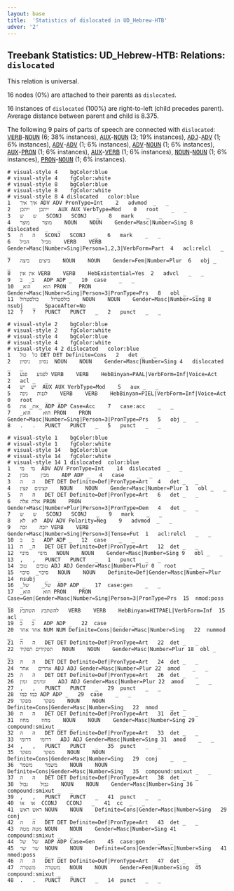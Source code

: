 ```yaml
---
layout: base
title:  'Statistics of dislocated in UD_Hebrew-HTB'
udver: '2'
---
```


## Treebank Statistics: UD_Hebrew-HTB: Relations: `dislocated`

This relation is universal.

16 nodes (0%) are attached to their parents as `dislocated`.

16 instances of `dislocated` (100%) are right-to-left (child precedes parent).
Average distance between parent and child is 8.375.

The following 9 pairs of parts of speech are connected with `dislocated`: <tt><a href="he_htb-pos-VERB.html">VERB</a></tt>-<tt><a href="he_htb-pos-NOUN.html">NOUN</a></tt> (6; 38% instances), <tt><a href="he_htb-pos-AUX.html">AUX</a></tt>-<tt><a href="he_htb-pos-NOUN.html">NOUN</a></tt> (3; 19% instances), <tt><a href="he_htb-pos-ADJ.html">ADJ</a></tt>-<tt><a href="he_htb-pos-ADV.html">ADV</a></tt> (1; 6% instances), <tt><a href="he_htb-pos-ADV.html">ADV</a></tt>-<tt><a href="he_htb-pos-ADV.html">ADV</a></tt> (1; 6% instances), <tt><a href="he_htb-pos-ADV.html">ADV</a></tt>-<tt><a href="he_htb-pos-NOUN.html">NOUN</a></tt> (1; 6% instances), <tt><a href="he_htb-pos-AUX.html">AUX</a></tt>-<tt><a href="he_htb-pos-PRON.html">PRON</a></tt> (1; 6% instances), <tt><a href="he_htb-pos-AUX.html">AUX</a></tt>-<tt><a href="he_htb-pos-VERB.html">VERB</a></tt> (1; 6% instances), <tt><a href="he_htb-pos-NOUN.html">NOUN</a></tt>-<tt><a href="he_htb-pos-NOUN.html">NOUN</a></tt> (1; 6% instances), <tt><a href="he_htb-pos-PRON.html">PRON</a></tt>-<tt><a href="he_htb-pos-NOUN.html">NOUN</a></tt> (1; 6% instances).


~~~ conllu
# visual-style 4	bgColor:blue
# visual-style 4	fgColor:white
# visual-style 8	bgColor:blue
# visual-style 8	fgColor:white
# visual-style 8 4 dislocated	color:blue
1	איך	איך	ADV	ADV	PronType=Int	2	advmod	_	_
2	ייתכן	ייתכן	AUX	AUX	VerbType=Mod	0	root	_	_
3	ש	ש	SCONJ	SCONJ	_	8	mark	_	_
4	מוצר	מוצר	NOUN	NOUN	Gender=Masc|Number=Sing	8	dislocated	_	_
5	ה	ה	SCONJ	SCONJ	_	6	mark	_	_
6	מכיל	הכיל	VERB	VERB	Gender=Masc|Number=Sing|Person=1,2,3|VerbForm=Part	4	acl:relcl	_	_
7	ביצים	ביצה	NOUN	NOUN	Gender=Fem|Number=Plur	6	obj	_	_
8	אין	אין	VERB	VERB	HebExistential=Yes	2	advcl	_	_
9	ב_	ב	ADP	ADP	_	10	case	_	_
10	_הוא	הוא	PRON	PRON	Gender=Masc|Number=Sing|Person=3|PronType=Prs	8	obl	_	_
11	כולסטרול	כולסטרול	NOUN	NOUN	Gender=Masc|Number=Sing	8	nsubj	_	SpaceAfter=No
12	?	?	PUNCT	PUNCT	_	2	punct	_	_

~~~


~~~ conllu
# visual-style 2	bgColor:blue
# visual-style 2	fgColor:white
# visual-style 4	bgColor:blue
# visual-style 4	fgColor:white
# visual-style 4 2 dislocated	color:blue
1	כל	כול	DET	DET	Definite=Cons	2	det	_	_
2	נסיון	ניסיון	NOUN	NOUN	Gender=Masc|Number=Sing	4	dislocated	_	_
3	לפגוע	פגע	VERB	VERB	HebBinyan=PAAL|VerbForm=Inf|Voice=Act	2	acl	_	_
4	יש	יש	AUX	AUX	VerbType=Mod	5	aux	_	_
5	לגנות	גינה	VERB	VERB	HebBinyan=PIEL|VerbForm=Inf|Voice=Act	0	root	_	_
6	את_	את_	ADP	ADP	Case=Acc	7	case:acc	_	_
7	_הוא	הוא	PRON	PRON	Gender=Masc|Number=Sing|Person=3|PronType=Prs	5	obj	_	_
8	.	.	PUNCT	PUNCT	_	5	punct	_	_

~~~


~~~ conllu
# visual-style 1	bgColor:blue
# visual-style 1	fgColor:white
# visual-style 14	bgColor:blue
# visual-style 14	fgColor:white
# visual-style 14 1 dislocated	color:blue
1	מי	מי	ADV	ADV	PronType=Int	14	dislocated	_	_
2	מבין	מבין	ADP	ADP	_	4	case	_	_
3	ה	ה	DET	DET	Definite=Def|PronType=Art	4	det	_	_
4	קצינים	קצין	NOUN	NOUN	Gender=Masc|Number=Plur	1	obl	_	_
5	ה	ה	DET	DET	Definite=Def|PronType=Art	6	det	_	_
6	אלה	אלה	PRON	PRON	Gender=Masc|Number=Plur|Person=3|PronType=Dem	4	det	_	_
7	ש	ש	SCONJ	SCONJ	_	9	mark	_	_
8	לא	לא	ADV	ADV	Polarity=Neg	9	advmod	_	_
9	יזכה	זכה	VERB	VERB	Gender=Masc|Number=Sing|Person=3|Tense=Fut	1	acl:relcl	_	_
10	ב	ב	ADP	ADP	_	12	case	_	_
11	ה_	ה	DET	DET	Definite=Def|PronType=Art	12	det	_	_
12	מינוי	מינוי	NOUN	NOUN	Gender=Masc|Number=Sing	9	obl	_	_
13	,	,	PUNCT	PUNCT	_	1	punct	_	_
14	טובים	טוב	ADJ	ADJ	Gender=Masc|Number=Plur	0	root	_	_
15	סיכוי_	סיכוי	NOUN	NOUN	Definite=Def|Gender=Masc|Number=Plur	14	nsubj	_	_
16	_של_	של	ADP	ADP	_	17	case:gen	_	_
17	_הוא	הוא	PRON	PRON	Case=Gen|Gender=Masc|Number=Sing|Person=3|PronType=Prs	15	nmod:poss	_	_
18	להשתבץ	השתבץ	VERB	VERB	HebBinyan=HITPAEL|VerbForm=Inf	15	acl	_	_
19	ב	ב	ADP	ADP	_	22	case	_	_
20	אחד	אחד	NUM	NUM	Definite=Cons|Gender=Masc|Number=Sing	22	nummod	_	_
21	ה	ה	DET	DET	Definite=Def|PronType=Art	22	det	_	_
22	תפקידים	תפקיד	NOUN	NOUN	Gender=Masc|Number=Plur	18	obl	_	_
23	ה	ה	DET	DET	Definite=Def|PronType=Art	24	det	_	_
24	אחרים	אחר	ADJ	ADJ	Gender=Masc|Number=Plur	22	amod	_	_
25	ה	ה	DET	DET	Definite=Def|PronType=Art	26	det	_	_
26	זמינים	זמין	ADJ	ADJ	Gender=Masc|Number=Plur	22	amod	_	_
27	,	,	PUNCT	PUNCT	_	29	punct	_	_
28	כמו	כמו	ADP	ADP	_	29	case	_	_
29	מפקד	מפקד	NOUN	NOUN	Definite=Cons|Gender=Masc|Number=Sing	22	nmod	_	_
30	ה	ה	DET	DET	Definite=Def|PronType=Art	31	det	_	_
31	מחוז	מחוז	NOUN	NOUN	Gender=Masc|Number=Sing	29	compound:smixut	_	_
32	ה	ה	DET	DET	Definite=Def|PronType=Art	33	det	_	_
33	דרומי	דרומי	ADJ	ADJ	Gender=Masc|Number=Sing	31	amod	_	_
34	,	,	PUNCT	PUNCT	_	35	punct	_	_
35	מפקד	מפקד	NOUN	NOUN	Definite=Cons|Gender=Masc|Number=Sing	29	conj	_	_
36	משמר	משמר	NOUN	NOUN	Definite=Cons|Gender=Masc|Number=Sing	35	compound:smixut	_	_
37	ה	ה	DET	DET	Definite=Def|PronType=Art	38	det	_	_
38	גבול	גבול	NOUN	NOUN	Gender=Masc|Number=Sing	36	compound:smixut	_	_
39	,	,	PUNCT	PUNCT	_	41	punct	_	_
40	או	או	CCONJ	CCONJ	_	41	cc	_	_
41	ראש	ראש	NOUN	NOUN	Definite=Cons|Gender=Masc|Number=Sing	29	conj	_	_
42	ה	ה	DET	DET	Definite=Def|PronType=Art	43	det	_	_
43	מטה	מטה	NOUN	NOUN	Gender=Masc|Number=Sing	41	compound:smixut	_	_
44	של	של	ADP	ADP	Case=Gen	45	case:gen	_	_
45	שר	שר	NOUN	NOUN	Definite=Cons|Gender=Masc|Number=Sing	41	nmod:poss	_	_
46	ה	ה	DET	DET	Definite=Def|PronType=Art	47	det	_	_
47	משטרה	משטרה	NOUN	NOUN	Gender=Fem|Number=Sing	45	compound:smixut	_	_
48	.	.	PUNCT	PUNCT	_	14	punct	_	_

~~~



